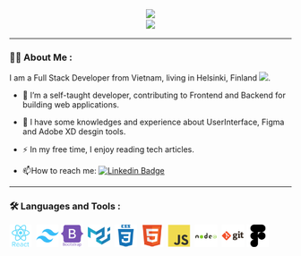 <div align="center"> 
  <img src="https://media.giphy.com/media/Q87YAYsdptMDJR4r68/giphy.gif" width="200px"/>
</div>
<div id="header" align="center">
  <img src="https://media.giphy.com/media/FlPJcTplkfefDCKq2b/giphy.gif" width="90px"/>
</div>


---

### :woman_technologist: About Me :
I am a Full Stack Developer from Vietnam, living in Helsinki, Finland <img src="https://media.giphy.com/media/VKyHXHb7EsFuY98BJD/giphy.gif" width="30">.
- :telescope: I’m a self-taught developer, contributing to Frontend and Backend for building web applications.

- :seedling: I have some knowledges and experience about UserInterface, Figma and Adobe XD desgin tools.

- :zap: In my free time, I enjoy reading tech articles.

- :mailbox:How to reach me: [![Linkedin Badge](https://img.shields.io/badge/-kakbar-blue?style=flat&logo=Linkedin&logoColor=white)](https://www.linkedin.com/in/linhh-nguyen22/)
---

### :hammer_and_wrench: Languages and Tools :
<div>
  <img src="https://github.com/devicons/devicon/blob/master/icons/react/react-original-wordmark.svg" title="React" alt="React" width="40" height="40"/>&nbsp;
  <img src="https://github.com/devicons/devicon/blob/master/icons/tailwindcss/tailwindcss-plain.svg" title="Tailwindcss" **alt="Tailwindcss" width="40" height="40"/>
  <img src="https://github.com/devicons/devicon/blob/master/icons/bootstrap/bootstrap-plain-wordmark.svg" title="bootstrap" alt="bootstrap " width="40" height="40"/>&nbsp;
  <img src="https://github.com/devicons/devicon/blob/master/icons/materialui/materialui-original.svg" title="Material UI" alt="Material UI" width="40" height="40"/>&nbsp;
  <img src="https://github.com/devicons/devicon/blob/master/icons/css3/css3-plain-wordmark.svg"  title="CSS3" alt="CSS" width="40" height="40"/>&nbsp;
  <img src="https://github.com/devicons/devicon/blob/master/icons/html5/html5-original.svg" title="HTML5" alt="HTML" width="40" height="40"/>&nbsp;
  <img src="https://github.com/devicons/devicon/blob/master/icons/javascript/javascript-original.svg" title="JavaScript" alt="JavaScript" width="40" height="40"/>&nbsp;
  <img src="https://github.com/devicons/devicon/blob/master/icons/nodejs/nodejs-original-wordmark.svg" title="NodeJS" alt="NodeJS" width="40" height="40"/>&nbsp;
  <img src="https://github.com/devicons/devicon/blob/master/icons/git/git-original-wordmark.svg" title="Git" **alt="Git" width="40" height="40"/>
<img src="https://github.com/devicons/devicon/blob/master/icons/figma/figma-plain.svg" title="figma" **alt="figma" width="40" height="40"/>
</div>
